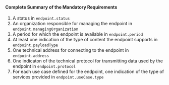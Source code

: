 #### Complete Summary of the Mandatory Requirements

1.  A status in `endpoint.status`
1.  An organization responsible for managing the endpoint in `endpoint.managingOrganization`
1.  A period for which the endpoint is available in `endpoint.period`
1.  At least one indication of the type of content the endpoint supports in `endpoint.payloadType`
1.  One technical address for connecting to the endpoint in `endpoint.address`
1.  One indicaton of the technical protocol for transmitting data used by the endpoint in `endpoint.protocol`
1.  For each use case defined for the endpoint, one indication of the type of services provided in `endpoint.useCase.type`
